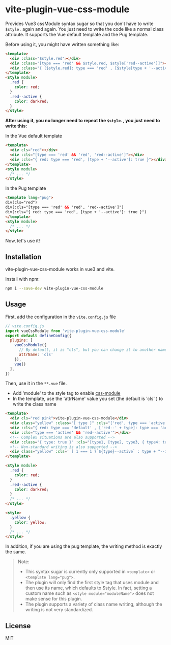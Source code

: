 # vite-plugin-vue-css-module

Provides Vue3 cssModule syntax sugar so that you don't have to write `$style.` again and again. You just need to write the code like a normal class attribute. It supports the Vue default template and the Pug template.

Before using it, you might have written something like:

```html
<template>
  <div :class="$style.red"></div>
  <div :class="[type === 'red' && $style.red, $style['red--active']]"></div>
  <div :class="{ [$style.red]: type === 'red' , [$style[type + '--active']]: true}"></div>
</template>
<style module>
  .red {
    color: red;
  }
  .red--active {
    color: darkred;
  }
</style>
```

**After using it, you no longer need to repeat the `$style.`, you just need to write this:**  

In the Vue default template

```html
<template>
  <div cls="red"></div>
  <div :cls="[type === 'red' && 'red', 'red--active']"></div>
  <div :cls="{ red: type === 'red', [type + '--active']: true }"></div>
</template>
<style module>
  /* ... */
</style>
```

In the Pug template  

```html
<template lang="pug">
div(cls="red")
div(:cls="[type === 'red' && 'red', 'red--active']")
div(:cls="{ red: type === 'red', [type + '--active']: true }")
</template>
<style module>
  /* ... */
</style>
```

Now, let's use it!

## Installation

vite-plugin-vue-css-module works in vue3 and vite.

Install with npm:

```bash
npm i --save-dev vite-plugin-vue-css-module
```

## Usage

First, add the configuration in the `vite.config.js` file
 
```js
// vite.config.js
import vueCssModule from 'vite-plugin-vue-css-module'
export default defineConfig({
  plugins: [
    vueCssModule({
      // By default, it is "cls", but you can change it to another name. However, it is better to use a unique name.
      attrName: 'cls' 
    }), 
    vue()
  ],
})
```

Then, use it in the `**.vue` file. 
- Add 'module' to the style tag to enable [css-module](https://cn.vuejs.org/api/sfc-css-features.html#css-modules)
- In the template, use the 'attrName' value you set (the default is 'cls' ) to write the class name

```html
<template>
  <div cls="red pink">vite-plugin-vue-css-module</div>
  <div class="yellow" :class="[ type ]" :cls="['red', type === 'active' ? 'red--active' : 'red--inactive], true && 'red--focus'">vite-plugin-vue-css-module</div>
  <div :cls="{ red: type === 'default' , ['red--' + type]: type === 'active' }">vite-plugin-vue-css-module</div>
  <div :cls="type === 'active' && 'red--active'"></div>
  <!-- Complex situations are also supported -->
  <div :class="{ type: true }" :cls="[type1, [type2, type3, { type4: true }], { type5: true }, 'type4']"></div>
  <!-- Non-standard writing is also supported -->
  <div class="yellow" :cls=' [ 1 === 1 ?`${type}--active` : type + "--inactive" ]    '></div>
</template>

<style module>
  .red {
    color: red;
  }
  .red--active {
    color: darkred;
  }
  /* ... */
</style>

<style>
  .yellow {
    color: yellow;
  }
  /* ... */
</style>
```

In addition, if you are using the pug template, the writing method is exactly the same.

> Note:  
> - This syntax sugar is currently only supported in `<template>` or `<template lang="pug">`.
> - The plugin will only find the first style tag that uses module and then use its name, which defaults to $style. In fact, setting a custom name such as `<style module="moduleName">` does not make sense for this plugin. 
> - The plugin supports a variety of class name writing, although the writing is not very standardized.



## License

MIT